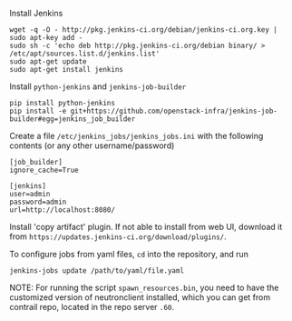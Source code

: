 Install Jenkins

    wget -q -O - http://pkg.jenkins-ci.org/debian/jenkins-ci.org.key | sudo apt-key add -
    sudo sh -c 'echo deb http://pkg.jenkins-ci.org/debian binary/ > /etc/apt/sources.list.d/jenkins.list'
    sudo apt-get update
    sudo apt-get install jenkins


Install `python-jenkins` and `jenkins-job-builder`

    pip install python-jenkins
    pip install -e git+https://github.com/openstack-infra/jenkins-job-builder#egg=jenkins_job_builder


Create a file `/etc/jenkins_jobs/jenkins_jobs.ini` with the following contents (or any other username/password)

    [job_builder]
    ignore_cache=True

    [jenkins]
    user=admin
    password=admin
    url=http://localhost:8080/


Install 'copy artifact' plugin. If not able to install from web UI, download it from `https://updates.jenkins-ci.org/download/plugins/`.

To configure jobs from yaml files, `cd` into the repository, and run

    jenkins-jobs update /path/to/yaml/file.yaml


NOTE: For running the script `spawn_resources.bin`, you need to have the customized version of neutronclient installed, which you can get from contrail repo, located in the repo server `.60`. 
